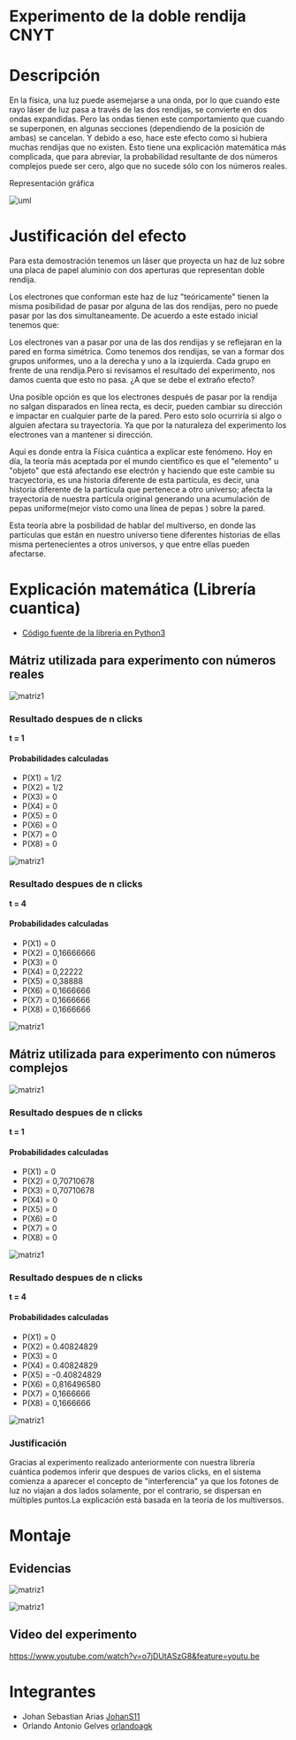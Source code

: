 # Experimento de la doble rendija CNYT

# Descripción

En la física, una luz puede asemejarse a una onda, por lo que cuando este rayo láser de luz pasa a través de las dos rendijas, se convierte en dos ondas expandidas. Pero las ondas tienen este comportamiento que cuando se superponen, en algunas secciones (dependiendo de la posición de ambas) se cancelan. Y debido a eso, hace este efecto como si hubiera muchas rendijas que no existen. Esto tiene una explicación matemática más complicada, que para abreviar, la probabilidad resultante de dos números complejos puede ser cero, algo que no sucede sólo con los números reales.

Representación gráfica

![uml](img/doble.jpg)

# Justificación del efecto

Para esta demostración tenemos un láser que proyecta un haz de luz sobre una placa de papel aluminio con dos aperturas que representan doble rendija.

Los electrones  que conforman este haz de luz "teóricamente" tienen la misma posibilidad de pasar por alguna de las dos rendijas, 
pero no puede pasar por las dos simultaneamente. De acuerdo a este estado inicial tenemos que:

Los electrones van a pasar por una de las dos rendijas y se reflejaran en la pared en forma simétrica. Como tenemos dos rendijas, se van a formar dos grupos uniformes, uno a la derecha y uno a la izquierda. Cada grupo en frente de una rendija.Pero si revisamos el resultado del experimento, nos damos cuenta que esto no pasa. ¿A que se debe el extraño efecto?

Una posible opción es que los electrones después de pasar por la rendija no salgan disparados en línea recta, es decir, pueden cambiar su dirección e impactar en cualquier parte de la pared. Pero esto solo ocurriría si algo o alguien afectara su trayectoria. Ya que por la naturaleza del experimento los electrones van a mantener si dirección.

Aquí es donde entra la Física cuántica a explicar este fenómeno. Hoy en día, la teoría más aceptada por el mundo científico es que el "elemento" u "objeto" que está afectando ese electrón y haciendo que este cambie su tracyectoria, es una historia diferente de esta partícula, es decir, una historia diferente de la partícula que pertenece a otro universo; afecta la trayectoria de nuestra partícula original generando una acumulación de pepas uniforme(mejor visto como una línea de pepas ) sobre la pared.

Esta teoría abre la posbilidad de hablar del multiverso, en donde las partículas que están en nuestro universo tiene diferentes historias de ellas misma pertenecientes a otros universos, y que entre ellas pueden afectarse.


# Explicación matemática (Librería cuantica)

* [Código fuente de la libreria en Python3](https://github.com/JohanS11/ComplexCalculator)

## Mátriz utilizada para experimento con números reales

  ![matriz1](img/matriz1.jpg)
  
### Resultado despues de n clicks

**t = 1**

#### Probabilidades calculadas

* P(X1) = 1/2
* P(X2) = 1/2
* P(X3) = 0
* P(X4) = 0
* P(X5) = 0
* P(X6) = 0
* P(X7) = 0
* P(X8) = 0

![matriz1](img/res1.jpg)

### Resultado despues de n clicks

**t = 4**

#### Probabilidades calculadas

* P(X1) = 0
* P(X2) = 0,16666666
* P(X3) = 0
* P(X4) = 0,22222
* P(X5) = 0,38888
* P(X6) = 0,1666666
* P(X7) = 0,1666666
* P(X8) = 0,1666666

![matriz1](img/res4clicks.jpg)

## Mátriz utilizada para experimento con números complejos

 ![matriz1](img/matriz2.jpg)
  
### Resultado despues de n clicks

**t = 1**

#### Probabilidades calculadas

* P(X1) = 0
* P(X2) = 0,70710678
* P(X3) = 0,70710678
* P(X4) = 0
* P(X5) = 0
* P(X6) = 0
* P(X7) = 0
* P(X8) = 0

![matriz1](img/res1ima.jpg)

### Resultado despues de n clicks

**t = 4**

#### Probabilidades calculadas

* P(X1) = 0
* P(X2) = 0.40824829
* P(X3) = 0
* P(X4) = 0.40824829
* P(X5) = -0.40824829
* P(X6) = 0,816496580
* P(X7) = 0,1666666
* P(X8) = 0,1666666

![matriz1](img/res4ima.jpg)

### Justificación

Gracias al experimento realizado anteriormente con nuestra librería cuántica podemos inferir que despues de varios clicks, en el sistema comienza a aparecer el concepto de "interferencia" ya que los  fotones de luz no viajan a dos lados solamente, por el contrario, se dispersan en múltiples puntos.La explicación está basada en la teoría de los multiversos.

# Montaje

## Evidencias


![matriz1](img/db.jpg)

![matriz1](img/total.jpg)

  
## Video del experimento

https://www.youtube.com/watch?v=o7jDUtASzG8&feature=youtu.be

# Integrantes

* Johan Sebastian Arias [JohanS11](https://github.com/JohanS11)
* Orlando Antonio Gelves [orlandoagk](https://github.com/orlandoagk)



 
  



